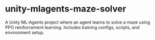 # unity-mlagents-maze-solver
A Unity ML-Agents project where an agent learns to solve a maze using PPO reinforcement learning. Includes training configs, scripts, and environment setup.
